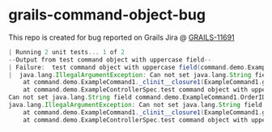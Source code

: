grails-command-object-bug
=========================

This repo is created for bug reported on Grails Jira @ [GRAILS-11691](https://jira.grails.org/browse/GRAILS-11691)

``` groovy 
| Running 2 unit tests... 1 of 2
--Output from test command object with uppercase field--
| Failure:  test command object with uppercase field(command.demo.ExampleControllerSpec)
|  java.lang.IllegalArgumentException: Can not set java.lang.String field command.demo.ExampleCommand1.OrderID to java.lang.Class
	at command.demo.ExampleCommand1._clinit__closure1(ExampleCommand1.groovy:19)
	at command.demo.ExampleControllerSpec.test command object with uppercase field(ExampleControllerSpec.groovy:15)
Can not set java.lang.String field command.demo.ExampleCommand1.OrderID to java.lang.Class
java.lang.IllegalArgumentException: Can not set java.lang.String field command.demo.ExampleCommand1.OrderID to java.lang.Class
	at command.demo.ExampleCommand1._clinit__closure1(ExampleCommand1.groovy:19)
	at command.demo.ExampleControllerSpec.test command object with uppercase field(ExampleControllerSpec.groovy:15)
```
